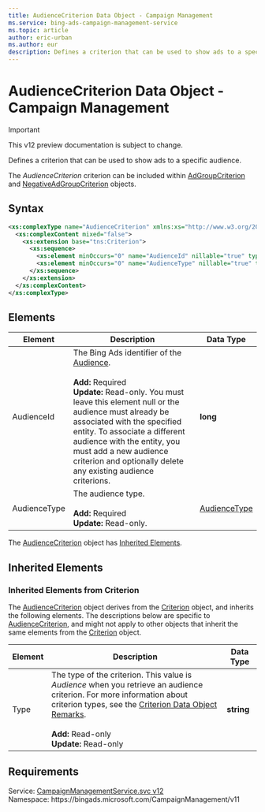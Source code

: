 ```yaml
---
title: AudienceCriterion Data Object - Campaign Management
ms.service: bing-ads-campaign-management-service
ms.topic: article
author: eric-urban
ms.author: eur
description: Defines a criterion that can be used to show ads to a specific audience.
---
```

# AudienceCriterion Data Object - Campaign Management

> [!IMPORTANT]
> This v12 preview documentation is subject to change.

Defines a criterion that can be used to show ads to a specific audience.

The *AudienceCriterion* criterion can be included within [AdGroupCriterion](../campaign-management-service/adgroupcriterion.md) and [NegativeAdGroupCriterion](../campaign-management-service/negativeadgroupcriterion.md) objects. 

## Syntax
```xml
<xs:complexType name="AudienceCriterion" xmlns:xs="http://www.w3.org/2001/XMLSchema">
  <xs:complexContent mixed="false">
    <xs:extension base="tns:Criterion">
      <xs:sequence>
        <xs:element minOccurs="0" name="AudienceId" nillable="true" type="xs:long" />
        <xs:element minOccurs="0" name="AudienceType" nillable="true" type="tns:AudienceType" />
      </xs:sequence>
    </xs:extension>
  </xs:complexContent>
</xs:complexType>
```

## <a name="elements"></a>Elements

|Element|Description|Data Type|
|-----------|---------------|-------------|
|<a name="audienceid"></a>AudienceId|The Bing Ads identifier of the [Audience](../campaign-management-service/audience.md).<br/><br/>**Add:** Required<br/>**Update:** Read-only. You must leave this element null or the audience must already be associated with the specified entity. To associate a different audience with the entity, you must add a new audience criterion and optionally delete any existing audience criterions.|**long**|
|<a name="audiencetype"></a>AudienceType|The audience type.<br/><br/>**Add:** Required<br/>**Update:** Read-only. |[AudienceType](audiencetype.md)|

The [AudienceCriterion](audiencecriterion.md) object has [Inherited Elements](#inheritedelements).

## <a name="inheritedelements"></a>Inherited Elements

### <a name="inheritedelementscriterion"></a>Inherited Elements from Criterion
The [AudienceCriterion](audiencecriterion.md) object derives from the [Criterion](criterion.md) object, and inherits the following elements. The descriptions below are specific to [AudienceCriterion](audiencecriterion.md), and might not apply to other objects that inherit the same elements from the [Criterion](criterion.md) object.  

|Element|Description|Data Type|
|-----------|---------------|-------------|
|<a name="type"></a>Type|The type of the criterion. This value is *Audience* when you retrieve an audience criterion. For more information about criterion types, see the [Criterion Data Object Remarks](../campaign-management-service/criterion.md#remarks).<br/><br/>**Add:** Read-only<br/>**Update:** Read-only|**string**|

## Requirements
Service: [CampaignManagementService.svc v12](https://campaign.api.bingads.microsoft.com/Api/Advertiser/CampaignManagement/v11/CampaignManagementService.svc)  
Namespace: https\://bingads.microsoft.com/CampaignManagement/v11  

